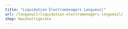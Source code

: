 ```yaml
---
title: "Liquidation Électroménagers Longueuil"
url: /longueuil/liquidation-electromenagers-longueuil/
shop: Haushaltsgeräte
---
```

